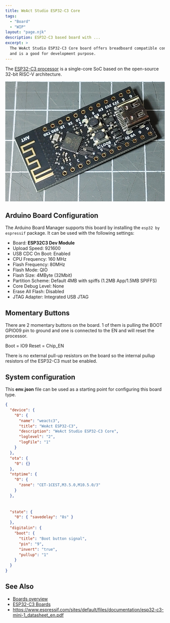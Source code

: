 ```yaml
---
title: WeAct Studio ESP32-C3 Core
tags:
  - "Board"
  - "WIP"
layout: "page.njk"
description: ESP32-C3 based board with ...
excerpt: >
  The WeAct Studio ESP32-C3 Core board offers breadboard compatible connectors
  and is a good for development purpose.
---
```


The [ESP32-C3 processor](index.md) is a single-core SoC based on the open-source 32-bit RISC-V architecture.

![WeAct Studio ESP32-C3 Core](weact-core-c3.jpg)


## Arduino Board Configuration

The Arduino Board Manager supports this board by installing the `esp32 by espressif` package.  It can be used with the
following settings:

* Board: **ESP32C3 Dev Module**
* Upload Speed: 921600
* USB CDC On Boot: Enabled
* CPU Frequency: 160 MHz
* Flash Frequency: 80MHz
* Flash Mode: QIO
* Flash Size: 4MByte (32Mbit)
* Partition Scheme: Default 4MB with spiffs (1.2MB App/1.5MB SPIFFS)
* Core Debug Level: None
* Erase All Flash: Disabled
* JTAG Adapter: Integrated USB JTAG


## Momentary Buttons

There are 2 momentary buttons on the board.
1 of them is pulling the BOOT GPIO09 pin to ground and one is connected to the EN and will reset the processor.


Boot = IO9
Reset = Chip_EN

There is no external pull-up resistors on the board so the  internal pullup resistors of the ESP32-C3 must be enabled.


## System configuration

This **env.json** file can be used as a starting point for configuring this board type.

```json
{
  "device": {
    "0": {
      "name": "weactc3",
      "title": "WeAct ESP32-C3",
      "description": "WeAct Studio ESP32-C3 Core",
      "loglevel": "2",
      "logFile": "1"
    }
  },
  "ota": {
    "0": {}
  },
  "ntptime": {
    "0": {
      "zone": "CET-1CEST,M3.5.0,M10.5.0/3"
    }
  },


  "state": {
    "0": { "savedelay": "8s" }
  },
  "digitalin": {
    "boot": {
      "title": "Boot button signal",
      "pin": "9",
      "invert": "true",
      "pullup": "1"
    }
  }
}
```

## See Also

* [Boards overview](/boards/index.md)
* [ESP32-C3 Boards](/boards/esp32c3/index.md)
* <https://www.espressif.com/sites/default/files/documentation/esp32-c3-mini-1_datasheet_en.pdf>
